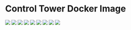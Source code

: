 # Control Tower Docker Image

[![](https://img.shields.io/docker/pulls/jnonino/control-tower.svg)](https://hub.docker.com/r/jnonino/control-tower/)
[![](hhttps://img.shields.io/docker/build/jnonino/control-tower)](https://hub.docker.com/r/jnonino/control-tower/)
[![](https://img.shields.io/docker/automated/jnonino/control-tower)](https://hub.docker.com/r/jnonino/control-tower/)
[![](https://img.shields.io/docker/stars/jnonino/control-tower)](https://hub.docker.com/r/jnonino/control-tower/)
[![](https://img.shields.io/github/license/jnonino/control-tower-docker-image)](https://github.com/jnonino/control-tower-docker-image)
[![](https://img.shields.io/github/issues/jnonino/control-tower-docker-image)](https://github.com/jnonino/control-tower-docker-image)
[![](https://img.shields.io/github/issues-closed/jnonino/control-tower-docker-image)](https://github.com/jnonino/control-tower-docker-image)
[![](https://img.shields.io/github/languages/code-size/jnonino/control-tower-docker-image)](https://github.com/jnonino/control-tower-docker-image)
[![](https://img.shields.io/github/repo-size/jnonino/control-tower-docker-image)](https://github.com/jnonino/control-tower-docker-image)